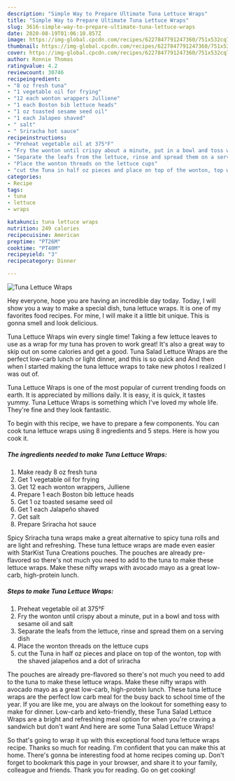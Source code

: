 ```yaml
---
description: "Simple Way to Prepare Ultimate Tuna Lettuce Wraps"
title: "Simple Way to Prepare Ultimate Tuna Lettuce Wraps"
slug: 3616-simple-way-to-prepare-ultimate-tuna-lettuce-wraps
date: 2020-08-19T01:06:10.857Z
image: https://img-global.cpcdn.com/recipes/6227847791247360/751x532cq70/tuna-lettuce-wraps-recipe-main-photo.jpg
thumbnail: https://img-global.cpcdn.com/recipes/6227847791247360/751x532cq70/tuna-lettuce-wraps-recipe-main-photo.jpg
cover: https://img-global.cpcdn.com/recipes/6227847791247360/751x532cq70/tuna-lettuce-wraps-recipe-main-photo.jpg
author: Ronnie Thomas
ratingvalue: 4.2
reviewcount: 30746
recipeingredient:
- "8 oz fresh tuna"
- "1 vegetable oil for frying"
- "12 each wonton wrappers Julliene"
- "1 each Boston bib lettuce heads"
- "1 oz toasted sesame seed oil"
- "1 each Jalapeo shaved"
- " salt"
- " Sriracha hot sauce"
recipeinstructions:
- "Preheat vegetable oil at 375°F"
- "Fry the wonton until crispy about a minute, put in a bowl and toss with sesame oil and salt"
- "Separate the leafs from the lettuce, rinse and spread them on a serving dish"
- "Place the wonton threads on the lettuce cups"
- "cut the Tuna in half oz pieces and place on top of the wonton, top with the shaved jalapeños and a dot of sriracha"
categories:
- Recipe
tags:
- tuna
- lettuce
- wraps

katakunci: tuna lettuce wraps 
nutrition: 249 calories
recipecuisine: American
preptime: "PT26M"
cooktime: "PT40M"
recipeyield: "3"
recipecategory: Dinner

---
```



![Tuna Lettuce Wraps](https://img-global.cpcdn.com/recipes/6227847791247360/751x532cq70/tuna-lettuce-wraps-recipe-main-photo.jpg)

Hey everyone, hope you are having an incredible day today. Today, I will show you a way to make a special dish, tuna lettuce wraps. It is one of my favorites food recipes. For mine, I will make it a little bit unique. This is gonna smell and look delicious.

Tuna Lettuce Wraps win every single time! Taking a few lettuce leaves to use as a wrap for my tuna has proven to work great! It&#39;s also a great way to skip out on some calories and get a good. Tuna Salad Lettuce Wraps are the perfect low-carb lunch or light dinner, and this is so quick and And then when I started making the tuna lettuce wraps to take new photos I realized I was out of.

Tuna Lettuce Wraps is one of the most popular of current trending foods on earth. It is appreciated by millions daily. It is easy, it is quick, it tastes yummy. Tuna Lettuce Wraps is something which I've loved my whole life. They're fine and they look fantastic.


To begin with this recipe, we have to prepare a few components. You can cook tuna lettuce wraps using 8 ingredients and 5 steps. Here is how you cook it.

<!--inarticleads1-->

##### The ingredients needed to make Tuna Lettuce Wraps:

1. Make ready 8 oz fresh tuna
1. Get 1 vegetable oil for frying
1. Get 12 each wonton wrappers, Julliene
1. Prepare 1 each Boston bib lettuce heads
1. Get 1 oz toasted sesame seed oil
1. Get 1 each Jalapeño shaved
1. Get  salt
1. Prepare  Sriracha hot sauce


Spicy Sriracha tuna wraps make a great alternative to spicy tuna rolls and are light and refreshing. These tuna lettuce wraps are made even easier with StarKist Tuna Creations pouches. The pouches are already pre-flavored so there&#39;s not much you need to add to the tuna to make these lettuce wraps. Make these nifty wraps with avocado mayo as a great low-carb, high-protein lunch. 

<!--inarticleads2-->

##### Steps to make Tuna Lettuce Wraps:

1. Preheat vegetable oil at 375°F
1. Fry the wonton until crispy about a minute, put in a bowl and toss with sesame oil and salt
1. Separate the leafs from the lettuce, rinse and spread them on a serving dish
1. Place the wonton threads on the lettuce cups
1. cut the Tuna in half oz pieces and place on top of the wonton, top with the shaved jalapeños and a dot of sriracha


The pouches are already pre-flavored so there&#39;s not much you need to add to the tuna to make these lettuce wraps. Make these nifty wraps with avocado mayo as a great low-carb, high-protein lunch. These tuna lettuce wraps are the perfect low carb meal for the busy back to school time of the year. If you are like me, you are always on the lookout for something easy to make for dinner. Low-carb and keto-friendly, these Tuna Salad Lettuce Wraps are a bright and refreshing meal option for when you&#39;re craving a sandwich but don&#39;t want And here are some Tuna Salad Lettuce Wraps! 

So that's going to wrap it up with this exceptional food tuna lettuce wraps recipe. Thanks so much for reading. I'm confident that you can make this at home. There's gonna be interesting food at home recipes coming up. Don't forget to bookmark this page in your browser, and share it to your family, colleague and friends. Thank you for reading. Go on get cooking!
